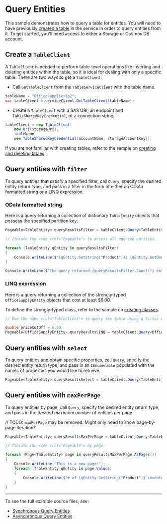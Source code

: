 # Query Entities

This sample demonstrates how to query a table for entities. You will need to have previously [created a table](https://github.com/Azure/azure-sdk-for-net/blob/master/sdk/tables/Azure.Data.Tables/samples/Sample1CreateDeleteTables.md) in the service in order to query entities from it. To get started, you'll need access to either a Storage or Cosmos DB account.

## Create a `TableClient`

A `TableClient` is needed to perform table-level operations like inserting and deleting entities within the table, so it is ideal for dealing with only a specific table. There are two ways to get a `TableClient`:
- Call `GetTableClient` from the `TableServiceClient` with the table name.

```C# Snippet:TablesSample1GetTableClient
tableName = "OfficeSupplies1p2";
var tableClient = serviceClient.GetTableClient(tableName);
```

- Create a `TableClient` with a SAS URI, an endpoint and `TableSharedKeyCredential`, or a connection string.

```C# Snippet:TablesSample1CreateTableClient
tableClient = new TableClient(
    new Uri(storageUri),
    tableName,
    new TableSharedKeyCredential(accountName, storageAccountKey));
```

If you are not familiar with creating tables, refer to the sample on [creating and deleting tables](https://github.com/Azure/azure-sdk-for-net/blob/master/sdk/tables/Azure.Data.Tables/samples/Sample1CreateDeleteTables.md).

## Query entities with `filter`

To query entities that satisfy a specified filter, call `Query`, specify the desired entity return type, and pass in a filter in the form of either an OData formatted string or a LINQ expression.

### OData formatted string

Here is a query returning a collection of dictionary `TableEntity` objects that possess the specified partition key.

```C# Snippet:TablesSample4QueryEntitiesFilter
Pageable<TableEntity> queryResultsFilter = tableClient.Query<TableEntity>(filter: $"PartitionKey eq '{partitionKey}'");

// Iterate the <see cref="Pageable"> to access all queried entities.

foreach (TableEntity qEntity in queryResultsFilter)
{
    Console.WriteLine($"{qEntity.GetString("Product")}: {qEntity.GetDouble("Price")}");
}

Console.WriteLine($"The query returned {queryResultsFilter.Count()} entities.");
```

### LINQ expression

Here is a query returning a collection of the strongly-typed `OfficeSupplyEntity` objects that cost at least $6.00.

To define the strongly-typed class, refer to the sample on [creating classes](https://github.com/Azure/azure-sdk-for-net/blob/master/sdk/tables/Azure.Data.Tables/samples/Sample2CreateDeleteEntities.md).

```C# Snippet:TablesSample4QueryEntitiesExpression
// Use the <see cref="TableClient"> to query the table using a filter expression.

double priceCutOff = 6.00;
Pageable<OfficeSupplyEntity> queryResultsLINQ = tableClient.Query<OfficeSupplyEntity>(ent => ent.Price >= priceCutOff);
```

## Query entities with `select`

To query entities and obtain specific properties, call `Query`, specify the desired entity return type, and pass in an `IEnumerable` populated with the names of properties you would like to retrieve.

```C# Snippet:TablesSample4QueryEntitiesSelect
Pageable<TableEntity> queryResultsSelect = tableClient.Query<TableEntity>(select: new List<string>() { "Product", "Price" });
```

## Query entities with `maxPerPage`

To query entities by page, call `Query`, specify the desired entity return type, and pass in the desired maximum number of entities per page.

// TODO: `maxPerPage` may be removed. Might only need to show page-by-page iteration?

```C# Snippet:TablesSample4QueryEntitiesMaxPerPage
Pageable<TableEntity> queryResultsMaxPerPage = tableClient.Query<TableEntity>(maxPerPage: 10);

// Iterate the <see cref="Pageable"> by page.

foreach (Page<TableEntity> page in queryResultsMaxPerPage.AsPages())
{
    Console.WriteLine("This is a new page!");
    foreach (TableEntity qEntity in page.Values)
    {
        Console.WriteLine($"# of {qEntity.GetString("Product")} inventoried: {qEntity.GetInt32("Quantity")}");
    }
}
```

---
To see the full example source files, see:
- [Synchronous Query Entities](https://github.com/Azure/azure-sdk-for-net/blob/master/sdk/tables/Azure.Data.Tables/tests/samples/Sample4_QueryEntities.cs)
- [Asynchronous Query Entities](https://github.com/Azure/azure-sdk-for-net/blob/master/sdk/tables/Azure.Data.Tables/tests/samples/Sample4_QueryEntitiesAsync.cs)
